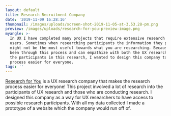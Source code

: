 ```yaml
---
layout: default
title: Research Recruitment Company
date: '2019-11-09 16:28:16'
thumbnail: /images/uploads/screen-shot-2019-11-05-at-3.53.28-pm.png
preview: /images/uploads/research-for-you-preview-image.png
myangle: >-
  In UX I have completed many projects that require extensive research into the
  users. Sometimes when researching participants the information they provide
  might not be the most useful towards what you are researching. Because I have
  been through this process and can empathize with both the UX researchers and
  the participants in this research, I wanted to design this company to make the
  process easier for everyone.
tags: ''
---
```

<a href="/images/uploads/research-for-you-med-high-fidelity.pdf" target="blank">Research for You</a> is a UX research company that makes the research process easier for everyone! This project involved a lot of research into the participants of UX research and those who are conducting research. I designed this company as a way for UX researchers to have access to possible research participants. With all my data collected I made a prototype of a website which the company would run off of.
